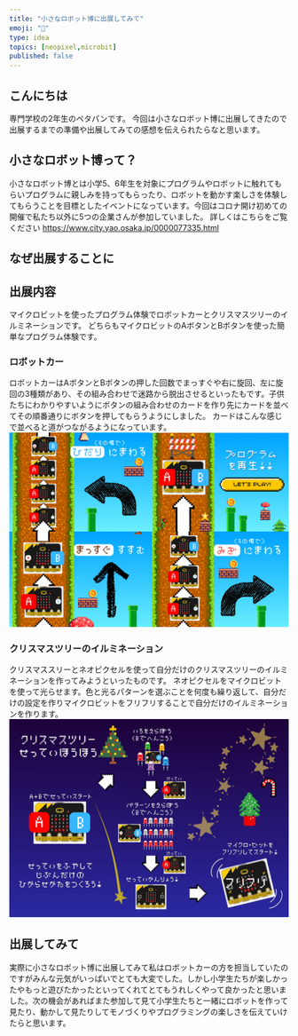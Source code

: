 ```yaml
---
title: "小さなロボット博に出展してみて"
emoji: "🚙"
type: idea
topics: [neopixel,microbit]
published: false
---
```

## こんにちは
専門学校の2年生のペタパンです。
今回は小さなロボット博に出展してきたので出展するまでの準備や出展してみての感想を伝えられたらなと思います。

## 小さなロボット博って？
小さなロボット博とは小学5、6年生を対象にプログラムやロボットに触れてもらいプログラムに親しみを持ってもらったり、ロボットを動かす楽しさを体験してもらうことを目標としたイベントになっています。今回はコロナ開け初めての開催で私たち以外に5つの企業さんが参加していました。
詳しくはこちらをご覧ください
https://www.city.yao.osaka.jp/0000077335.html
## なぜ出展することに

## 出展内容
マイクロビットを使ったプログラム体験でロボットカーとクリスマスツリーのイルミネーションです。
どちらもマイクロビットのAボタンとBボタンを使った簡単なプログラム体験です。
### ロボットカー
ロボットカーはAボタンとBボタンの押した回数でまっすぐや右に旋回、左に旋回の3種類があり、その組み合わせで迷路から脱出させるといったもです。子供たちにわかりやすいようにボタンの組み合わせのカードを作り先にカードを並べてその順番通りにボタンを押してもらうようにしました。
カードはこんな感じで並べると道がつながるようになっています。
![](/images/robotto1.png)
### クリスマスツリーのイルミネーション
クリスマススリーとネオピクセルを使って自分だけのクリスマスツリーのイルミネーションを作ってみようといったものです。
ネオピクセルをマイクロビットを使って光らせます。色と光るパターンを選ぶことを何度も繰り返して、自分だけの設定を作りマイクロビットをフリフリすることで自分だけのイルミネーションを作ります。
![](/images/Christmas.jpg)
## 出展してみて
実際に小さなロボット博に出展してみて私はロボットカーの方を担当していたのですがみんな元気がいっぱいでとても大変でした。しかし小学生たちが楽しかったやもっと遊びたかったといってくれてとてもうれしくやって良かったと思いました。次の機会があればまた参加して見て小学生たちと一緒にロボットを作って見たり、動かして見たりしてモノづくりやプログラミングの楽しさを伝えていけたらと思います。


